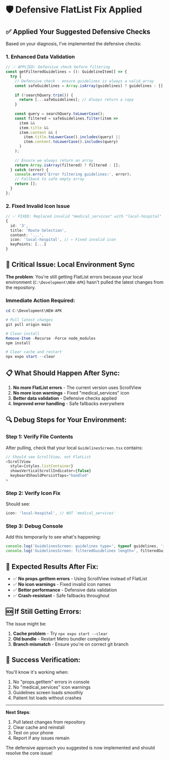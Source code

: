 # 🛡️ Defensive FlatList Fix Applied

## ✅ **Applied Your Suggested Defensive Checks**

Based on your diagnosis, I've implemented the defensive checks:

### 1. **Enhanced Data Validation**
```typescript
// ✅ APPLIED: Defensive check before filtering
const getFilteredGuidelines = (): GuidelineItem[] => {
  try {
    // Defensive check - ensure guidelines is always a valid array
    const safeGuidelines = Array.isArray(guidelines) ? guidelines : [];
    
    if (!searchQuery.trim()) {
      return [...safeGuidelines]; // Always return a copy
    }
    
    const query = searchQuery.toLowerCase();
    const filtered = safeGuidelines.filter(item => 
      item && 
      item.title && 
      item.content && (
        item.title.toLowerCase().includes(query) ||
        item.content.toLowerCase().includes(query)
      )
    );
    
    // Ensure we always return an array
    return Array.isArray(filtered) ? filtered : [];
  } catch (error) {
    console.error('Error filtering guidelines:', error);
    // Fallback to safe empty array
    return [];
  }
};
```

### 2. **Fixed Invalid Icon Issue**
```typescript
// ✅ FIXED: Replaced invalid "medical_services" with "local-hospital"
{
  id: '3',
  title: 'Route Selection',
  content: '...',
  icon: 'local-hospital', // ← Fixed invalid icon
  keyPoints: [...]
}
```

## 🚨 **Critical Issue: Local Environment Sync**

**The problem**: You're still getting FlatList errors because your local environment (`C:\Development\NEW-APK`) hasn't pulled the latest changes from the repository.

### **Immediate Action Required:**

```powershell
cd C:\Development\NEW-APK

# Pull latest changes
git pull origin main

# Clean install
Remove-Item -Recurse -Force node_modules
npm install

# Clear cache and restart
npx expo start --clear
```

## 📋 **What Should Happen After Sync:**

1. **No more FlatList errors** - The current version uses ScrollView
2. **No more icon warnings** - Fixed "medical_services" icon
3. **Better data validation** - Defensive checks applied
4. **Improved error handling** - Safe fallbacks everywhere

## 🔍 **Debug Steps for Your Environment:**

### **Step 1: Verify File Contents**
After pulling, check that your local `GuidelinesScreen.tsx` contains:
```typescript
// Should see ScrollView, not FlatList
<ScrollView 
  style={styles.listContainer}
  showsVerticalScrollIndicator={false}
  keyboardShouldPersistTaps="handled"
>
```

### **Step 2: Verify Icon Fix**
Should see:
```typescript
icon: 'local-hospital', // NOT 'medical_services'
```

### **Step 3: Debug Console**
Add this temporarily to see what's happening:
```typescript
console.log('GuidelinesScreen: guidelines type=', typeof guidelines, 'isArray=', Array.isArray(guidelines));
console.log('GuidelinesScreen: filteredGuidelines length=', filteredGuidelines.length);
```

## 📱 **Expected Results After Fix:**

- ✅ **No props.getItem errors** - Using ScrollView instead of FlatList
- ✅ **No icon warnings** - Fixed invalid icon names  
- ✅ **Better performance** - Defensive data validation
- ✅ **Crash-resistant** - Safe fallbacks throughout

## 🆘 **If Still Getting Errors:**

The issue might be:
1. **Cache problem** - Try `npx expo start --clear`
2. **Old bundle** - Restart Metro bundler completely
3. **Branch mismatch** - Ensure you're on correct git branch

## 🎯 **Success Verification:**

You'll know it's working when:
1. No "props.getItem" errors in console
2. No "medical_services" icon warnings
3. Guidelines screen loads smoothly
4. Patient list loads without crashes

---

**Next Steps**: 
1. Pull latest changes from repository
2. Clear cache and reinstall
3. Test on your phone
4. Report if any issues remain

The defensive approach you suggested is now implemented and should resolve the core issue!
